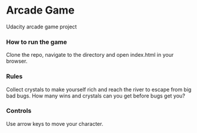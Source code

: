 # Arcade Game

Udacity arcade game project

### How to run the game

Clone the repo, navigate to the directory and open index.html in your browser.

### Rules

Collect crystals to make yourself rich and reach the river to escape from big bad bugs.
How many wins and crystals can you get before bugs get you?

### Controls

Use arrow keys to move your character.

